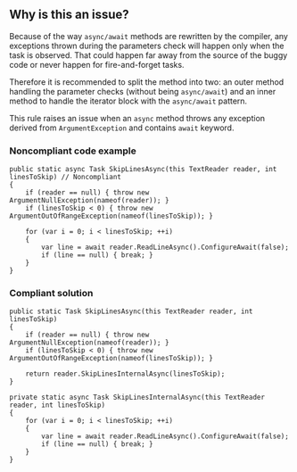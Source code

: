 ## Why is this an issue?

Because of the way `async/await` methods are rewritten by the compiler, any exceptions thrown during the parameters check will happen
only when the task is observed. That could happen far away from the source of the buggy code or never happen for fire-and-forget tasks.

Therefore it is recommended to split the method into two: an outer method handling the parameter checks (without being `async/await`)
and an inner method to handle the iterator block with the `async/await` pattern.

This rule raises an issue when an `async` method throws any exception derived from `ArgumentException` and contains
`await` keyword.

### Noncompliant code example

    public static async Task SkipLinesAsync(this TextReader reader, int linesToSkip) // Noncompliant
    {
        if (reader == null) { throw new ArgumentNullException(nameof(reader)); }
        if (linesToSkip < 0) { throw new ArgumentOutOfRangeException(nameof(linesToSkip)); }
    
        for (var i = 0; i < linesToSkip; ++i)
        {
            var line = await reader.ReadLineAsync().ConfigureAwait(false);
            if (line == null) { break; }
        }
    }

### Compliant solution

    public static Task SkipLinesAsync(this TextReader reader, int linesToSkip)
    {
        if (reader == null) { throw new ArgumentNullException(nameof(reader)); }
        if (linesToSkip < 0) { throw new ArgumentOutOfRangeException(nameof(linesToSkip)); }
    
        return reader.SkipLinesInternalAsync(linesToSkip);
    }
    
    private static async Task SkipLinesInternalAsync(this TextReader reader, int linesToSkip)
    {
        for (var i = 0; i < linesToSkip; ++i)
        {
            var line = await reader.ReadLineAsync().ConfigureAwait(false);
            if (line == null) { break; }
        }
    }